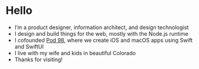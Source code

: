 # Hello

- I’m a product designer, information architect, and design technologist
- I design and build things for the web, mostly with the Node.js runtime
- I cofounded [Pod 98](https://www.pod98.com), where we create iOS and macOS apps using Swift and SwiftUI
- I live with my wife and kids in beautiful Colorado
- Thanks for visiting!